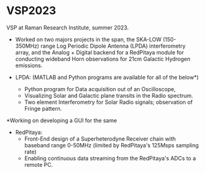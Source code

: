 # VSP2023

VSP at Raman Research Institute, summer 2023.

- Worked on two majors projects in the span, the SKA-LOW (150-350MHz) range Log Periodic Dipole Antenna (LPDA) interferometry array, and the Analog + Digital backend for a RedPitaya module for conducting wideband Horn observations for 21cm Galactic Hydrogen emissions.

- LPDA: (MATLAB and Python programs are available for all of the below*)
  -  Python program for Data acquisition out of an Oscilloscope,
  -  Visualizing Solar and Galactic plane transits in the Radio spectrum.  
  -  Two element Interferometry for Solar Radio signals; observation of Fringe pattern. 

*Working on developing a GUI for the same

- RedPitaya:
  - Front-End design of a Superheterodyne Receiver chain with baseband range 0-50MHz (limited by RedPitaya's 125Msps sampling rate)
  - Enabling continuous data streaming from the RedPitaya's ADCs to a remote PC.
